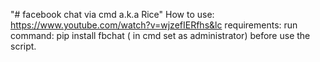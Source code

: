 "# facebook chat via cmd a.k.a Rice" How to use: https://www.youtube.com/watch?v=wjzefIERfhs&lc requirements: run command: pip install fbchat ( in cmd set as administrator) before use the script.

